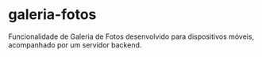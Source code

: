 # galeria-fotos
Funcionalidade de Galeria de Fotos desenvolvido para dispositivos móveis, acompanhado por um servidor backend.

